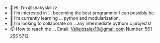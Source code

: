 - 👋 Hi, I’m @shakyskillzz
- 👀 I’m interested in ... becoming the best programmer I can possibly be.
- 🌱 I’m currently learning ... python and modularization.
- 💞️ I’m looking to collaborate on ...any intermediate python/ c projects!
- 📫 How to reach me ... Email: Vallejosalex10@gmail.com Number: 561 255 5712

<!---
shakyskillzz/shakyskillzz is a ✨ special ✨ repository because its `README.md` (this file) appears on your GitHub profile.
You can click the Preview link to take a look at your changes.
--->
